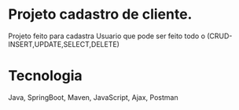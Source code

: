 # Projeto cadastro de cliente.

Projeto feito para cadastra Usuario que pode ser feito todo o (CRUD- INSERT,UPDATE,SELECT,DELETE) 

# Tecnologia 
Java, SpringBoot, Maven, JavaScript, Ajax, Postman
